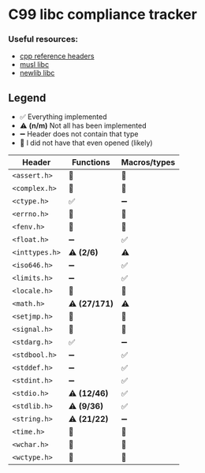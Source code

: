 # C99 libc compliance tracker

### Useful resources:

- [cpp reference headers](https://en.cppreference.com/w/c/header)
- [musl libc](https://git.musl-libc.org/cgit/musl/tree/)
- [newlib libc](https://sourceware.org/git/?p=newlib-cygwin.git;a=tree)

## Legend

- ✅ Everything implemented
- ⚠️ **(n/m)** Not all has been implemented
- ➖ Header does not contain that type
- 🚫 I did not have that even opened (likely)

| Header         | Functions       | Macros/types |
|----------------|-----------------|--------------|
| `<assert.h>`   | 🚫              | 🚫           |
| `<complex.h>`  | 🚫              | 🚫           |
| `<ctype.h>`    | ✅               | ➖            |
| `<errno.h>`    | 🚫              | 🚫           |
| `<fenv.h>`     | 🚫              | 🚫           |
| `<float.h>`    | ➖               | ✅            |
| `<inttypes.h>` | ⚠️ **(2/6)**    | ⚠️           |
| `<iso646.h>`   | ➖               | ✅            |
| `<limits.h>`   | ➖               | ✅            |
| `<locale.h>`   | 🚫              | 🚫           |
| `<math.h>`     | ⚠️ **(27/171)** | ⚠️           |
| `<setjmp.h>`   | 🚫              | 🚫           |
| `<signal.h>`   | 🚫              | 🚫           |
| `<stdarg.h>`   | ✅               | ➖            |
| `<stdbool.h>`  | ➖               | ✅            |
| `<stddef.h>`   | ➖               | ✅            |
| `<stdint.h>`   | ➖               | ✅            |
| `<stdio.h>`    | ⚠️ **(12/46)**  | ✅            |
| `<stdlib.h>`   | ⚠️ **(9/36)**   | ✅            |
| `<string.h>`   | ⚠️ **(21/22)**  | ➖            |
| `<time.h>`     | 🚫              | 🚫           |
| `<wchar.h>`    | 🚫              | 🚫           |
| `<wctype.h>`   | 🚫              | 🚫           |
